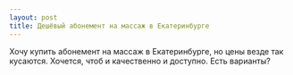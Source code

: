 ```yaml
---
layout: post 
title: Дешёвый абонемент на массаж в Екатеринбурге 
--- 
```

Хочу купить абонемент на массаж в Екатеринбурге, но цены везде так кусаются. Хочется, чтоб и качественно и доступно. Есть варианты?
